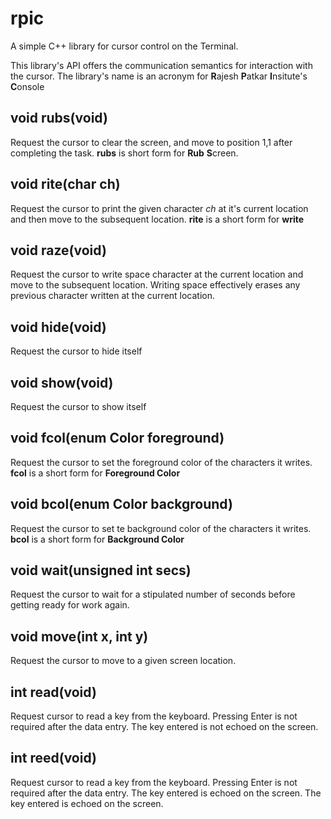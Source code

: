 # rpic


A simple C++ library for cursor control on the Terminal. 

  This library's API offers the communication semantics for interaction with the cursor. The library's name is an acronym for
  **R**ajesh **P**atkar **I**nsitute's **C**onsole

## void rubs(void) 

  Request the cursor to clear the screen, and move to position 1,1 after completing the task.
  **rubs** is short form for **Rub** **S**creen.

## void rite(char ch)

  Request the cursor to print the given character *ch* at it's current location and then move to the subsequent location.
  **rite** is a short form for **write**

## void raze(void)

   Request the cursor to write space character at the current location and move to the subsequent location.
   Writing space effectively erases any previous character written at the current location.


## void hide(void)

   Request the cursor to hide itself

## void show(void)

  Request the cursor to show itself

## void fcol(enum Color foreground)

  Request the cursor to set the foreground color of the characters it writes.
  **fcol** is a short form for **Foreground Color**

## void bcol(enum Color background)

   Request the cursor to set te background color of the characters it writes.
    **bcol** is a short form for **Background Color**


## void wait(unsigned int secs)

   Request the cursor to wait for a stipulated number of seconds before getting ready for work again.

## void move(int x, int y)

   Request the cursor to move to a given screen location.

## int read(void)

   Request cursor to read a key from the keyboard. 
   Pressing Enter is not required after the data entry. 
   The key entered is not echoed on the screen.

## int reed(void)

   Request cursor to read a key from the keyboard.
   Pressing Enter is not required after the data entry. 
   The key entered is echoed on the screen.
   The key entered is echoed on the screen.
